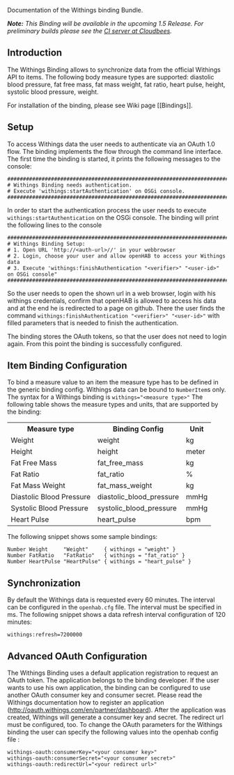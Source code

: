 Documentation of the Withings binding Bundle.

_**Note:** This Binding will be available in the upcoming 1.5 Release. For preliminary builds please see the [CI server at Cloudbees](https://openhab.ci.cloudbees.com/job/openHAB/)._

## Introduction

The Withings Binding allows to synchronize data from the official Withings API to items. The following body measure types are supported: diastolic blood pressure, fat free mass, fat mass weight, fat ratio, heart pulse, height, systolic blood pressure, weight.

For installation of the binding, please see Wiki page [[Bindings]].

## Setup

To access Withings data the user needs to authenticate via an OAuth 1.0 flow. The binding implements the flow through the command line interface. The first time the binding is started, it prints the following messages to the console:

    #########################################################################################
    # Withings Binding needs authentication.
    # Execute 'withings:startAuthentication' on OSGi console.
    #########################################################################################

In order to start the authentication process the user needs to execute `withings:startAuthentication` on the OSGi console. The binding will print the following lines to the console

    #########################################################################################
    # Withings Binding Setup: 
    # 1. Open URL 'http://<auth-url>//' in your webbrowser
    # 2. Login, choose your user and allow openHAB to access your Withings data
    # 3. Execute 'withings:finishAuthentication "<verifier>" "<user-id>" on OSGi console"
    #########################################################################################

So the user needs to open the shown url in a web browser, login with his withings credentials, confirm that openHAB is allowed to access his data and at the end he is redirected to a page on github. There the user finds the command `withings:finishAuthentication "<verifier>" "<user-id>"` with filled parameters that is needed to finish the authentication. 

The binding stores the OAuth tokens, so that the user does not need to login again. From this point the binding is successfully configured.

## Item Binding Configuration

To bind a measure value to an item the measure type has to be defined in the generic binding config. Withings data can be bound to `NumberItem`s only. The syntax for a Withings binding is `withings="<measure type>"` The following table shows the measure types and units, that are supported by the binding:

<table>
<tr>
<th>Measure type</th>
<th>Binding Config</th>
<th>Unit</th>
</tr>
<tr><td>Weight</td><td>weight</td><td>kg</td></tr>
<tr><td>Height</td><td>height</td><td>meter</td></tr>
<tr><td>Fat Free Mass</td><td>fat_free_mass</td><td>kg</td></tr>
<tr><td>Fat Ratio</td><td>fat_ratio</td><td>%</td></tr>
<tr><td>Fat Mass Weight</td><td>fat_mass_weight</td><td>kg</td></tr>
<tr><td>Diastolic Blood Pressure</td><td>diastolic_blood_pressure</td><td>mmHg</td></tr>
<tr><td>Systolic Blood Pressure</td><td>systolic_blood_pressure</td><td>mmHg</td></tr>
<tr><td>Heart Pulse</td><td>heart_pulse</td><td>bpm</td></tr>
</table>

The following snippet shows some sample bindings:

    Number Weight     "Weight"     { withings = "weight" }
    Number FatRatio   "FatRatio"   { withings = "fat_ratio" }
    Number HeartPulse "HeartPulse" { withings = "heart_pulse" }

## Synchronization

By default the Withings data is requested every 60 minutes. The interval can be configured in the `openhab.cfg` file. The interval must be specified in ms. The following snippet shows a data refresh interval configuration of 120 minutes:

    withings:refresh=7200000 

## Advanced OAuth Configuration

The Withings Binding uses a default application registration to request an OAuth token. The application belongs to the binding developer. If the user wants to use his own application, the binding can be configured to use another OAuth consumer key and consumer secret. Please read the Withings documentation how to register an application (http://oauth.withings.com/en/partner/dashboard). After the application was created, Withings will generate a consumer key and secret. The redirect url must be configured, too. To change the OAuth parameters for the Withings binding the user can specify the following values into the openhab config file :

    withings-oauth:consumerKey="<your consumer key>"
    withings-oauth:consumerSecret="<your consumer secret>"
    withings-oauth:redirectUrl="<your redirect url>"